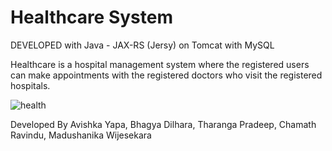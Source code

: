 # Healthcare System

DEVELOPED with Java - JAX-RS (Jersy) on Tomcat with MySQL

Healthcare is a hospital management system where the registered users can make appointments with the registered doctors who visit the registered hospitals.

![health](https://user-images.githubusercontent.com/37486204/79631430-fc76f580-8176-11ea-8028-3b0badc6538a.png)

Developed By
Avishka Yapa,
Bhagya Dilhara,
Tharanga Pradeep,
Chamath Ravindu,
Madushanika Wijesekara
